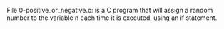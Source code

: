 File 0-positive_or_negative.c: is a C program that will assign a random number to the variable n each time it is executed, using an if statement.
